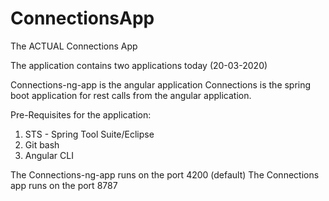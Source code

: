 # ConnectionsApp
The ACTUAL Connections App

The application contains two applications today (20-03-2020)

Connections-ng-app is the angular application
Connections is the spring boot application for rest calls from the angular application.

Pre-Requisites for the application:

1) STS - Spring Tool Suite/Eclipse
2) Git bash 
3) Angular CLI

The Connections-ng-app runs on the port 4200 (default)
The Connections app runs on the port 8787
